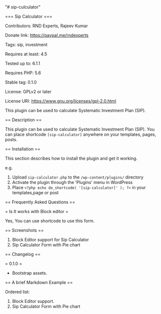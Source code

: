 "# sip-culculator" 

=== Sip Calculator ===

Contributors: RND Experts, Rajeev Kumar

Donate link: https://paypal.me/rndexperts

Tags: sip, investment

Requires at least: 4.5

Tested up to: 6.1.1

Requires PHP: 5.6

Stable tag: 0.1.0

License: GPLv2 or later

License URI: https://www.gnu.org/licenses/gpl-2.0.html


This plugin can be used to calculate Systematic Investment Plan (SIP).

== Description ==

This plugin can be used to calculate Systematic Investment Plan (SIP). You can place shortcode `[sip-calculator]` anywhere on your templates, pages, posts.


== Installation ==

This section describes how to install the plugin and get it working.

e.g.

1. Upload `sip-calculator.php` to the `/wp-content/plugins/` directory
2. Activate the plugin through the 'Plugins' menu in WordPress
3. Place `<?php echo do_shortcode( '[sip-calculator]' ); ?>` in your templates,page or post

== Frequently Asked Questions ==

= Is It works with Block editor =

Yes, You can use shortcode to use this form.


== Screenshots ==

1. Block Editor support for Sip Calculator
2. Sip Calculator Form with Pie chart

== Changelog ==

= 0.1.0 =
* Bootstrap assets.




== A brief Markdown Example ==

Ordered list:

1. Block Editor support.
2. Sip Calculator Form with Pie chart 
